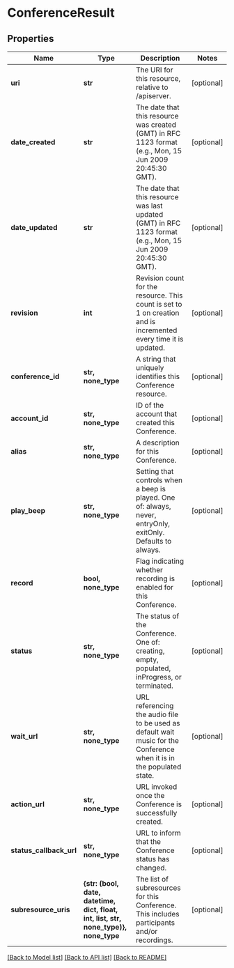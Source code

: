 # ConferenceResult

## Properties
Name | Type | Description | Notes
------------ | ------------- | ------------- | -------------
**uri** | **str** | The URI for this resource, relative to /apiserver. | [optional] 
**date_created** | **str** | The date that this resource was created (GMT) in RFC 1123 format (e.g., Mon, 15 Jun 2009 20:45:30 GMT). | [optional] 
**date_updated** | **str** | The date that this resource was last updated (GMT) in RFC 1123 format (e.g., Mon, 15 Jun 2009 20:45:30 GMT). | [optional] 
**revision** | **int** | Revision count for the resource. This count is set to 1 on creation and is incremented every time it is updated. | [optional] 
**conference_id** | **str, none_type** | A string that uniquely identifies this Conference resource. | [optional] 
**account_id** | **str, none_type** | ID of the account that created this Conference. | [optional] 
**alias** | **str, none_type** | A description for this Conference. | [optional] 
**play_beep** | **str, none_type** | Setting that controls when a beep is played. One of: always, never, entryOnly, exitOnly. Defaults to always. | [optional] 
**record** | **bool, none_type** | Flag indicating whether recording is enabled for this Conference. | [optional] 
**status** | **str, none_type** | The status of the Conference. One of: creating, empty, populated, inProgress, or terminated. | [optional] 
**wait_url** | **str, none_type** | URL referencing the audio file to be used as default wait music for the Conference when it is in the populated state. | [optional] 
**action_url** | **str, none_type** | URL invoked once the Conference is successfully created. | [optional] 
**status_callback_url** | **str, none_type** | URL to inform that the Conference status has changed. | [optional] 
**subresource_uris** | **{str: (bool, date, datetime, dict, float, int, list, str, none_type)}, none_type** | The list of subresources for this Conference. This includes participants and/or recordings. | [optional] 

[[Back to Model list]](../README.md#documentation-for-models) [[Back to API list]](../README.md#documentation-for-api-endpoints) [[Back to README]](../README.md)


